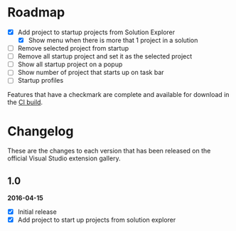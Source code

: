 # Roadmap

- [x] Add project to startup projects from Solution Explorer
    - [x] Show menu when there is more that 1 project in a solution 
- [ ] Remove selected project from startup
- [ ] Remove all startup project and set it as the selected project
- [ ] Show all startup project on a popup
- [ ] Show number of project that starts up on task bar
- [ ] Startup profiles 

Features that have a checkmark are complete and available for
download in the
[CI build](http://vsixgallery.com/extension/00302942-1ef6-4dcd-b25c-a82e02a661f9/).

# Changelog

These are the changes to each version that has been released
on the official Visual Studio extension gallery.

## 1.0

**2016-04-15**

- [x] Initial release
- [x] Add project to start up projects from solution explorer